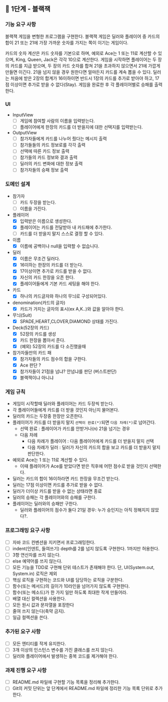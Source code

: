 ## 🚀 1단계 - 블랙잭

### 기능 요구 사항
블랙잭 게임을 변형한 프로그램을 구현한다. 
블랙잭 게임은 딜러와 플레이어 중 카드의 합이 21 또는 21에 가장 가까운 숫자를 가지는 쪽이 이기는 게임이다.

카드의 숫자 계산은 카드 숫자를 기본으로 하며, 
예외로 Ace는 1 또는 11로 계산할 수 있으며, King, Queen, Jack은 각각 10으로 계산한다.
게임을 시작하면 플레이어는 두 장의 카드를 지급 받으며, 
두 장의 카드 숫자를 합쳐 21을 초과하지 않으면서 21에 가깝게 만들면 이긴다. 
21을 넘지 않을 경우 원한다면 얼마든지 카드를 계속 뽑을 수 있다.
딜러는 처음에 받은 2장의 합계가 16이하이면 반드시 1장의 카드를 추가로 받아야 하고, 
17점 이상이면 추가로 받을 수 없다(Stay).
게임을 완료한 후 각 플레이어별로 승패를 출력한다.

### UI
+ InputView
  + [ ] 게임에 참여할 사람의 이름을 입력받는다.
  + [ ] 플레이어에게 한장의 카드를 더 받을지에 대한 선택지를 입력받는다.
+ OutputView
  + [ ] 참가자들에게 카드를 나누어 줬다는 메시지 출력
  + [ ] 참가들들의 카드 정보로를 각각 출력
  + [ ] 선택에 따른 카드 정보 출력
  + [ ] 참가들의 카드 정보와 결과 출력
  + [ ] 딜러의 카드 변화에 대한 정보 출력 
  + [ ] 참가자들의 승패 정보 출력
  
### 도메인 설계
+ 참가자
  + [ ] 카드 두장을 받는다.
  + [ ] 이름을 가진다.
+ 플레이어
  + [x] 입력받은 이름으로 생성한다.
  + [x] 플레이어는 카드를 전달받아 내 카드패에 추가한다.
  + [ ] 카드를 더 받을지 말지 스스로 결정 할 수 있다.
+ 이름
  + [x] 이름에 공백이나 null을 입력할 수 없습니다.
+ 딜러
  + [x] 이름은 무조건 딜러다.
  + [x] 16이하는 한장의 카드를 더 받는다.
  + [x] 17이상이면 추가로 카드를 받을 수 없다.
  + [x] 자신의 카드 한장을 오픈 한다.
  + [x] 플레이어들에게 기본 카드 세팅을 해야 한다.
+ 카드
  + [x] 하나의 카드글자와 하나의 무늬로 구성되어있다. 
+ denomination(카드의 글자)
  + [x] 카드가 가지는 글자의 표시(ex A,K..)와 값을 알아야 한다.
+ 무늬(Suit)
  + [x] SPADE,HEART,CLOVER,DIAMOND 상태를 가진다.
+ Deck(52장의 카드)
  + [x] 52장의 카드를 생성
  + [x] 카드 한장을 뽑아서 준다.
  + [x] (예외) 52장의 카드를 다 소진했을때
+ 참가자들만의 카드 패 
  + [x] 참가자들의 카드 점수의 합을 구한다.
  + [x] Ace 판단 ?
  + [x] 참가자들이 21점을 넘냐? 안넘냐를 판단 (버스트판단)
  + [x] 블랙잭이냐 아니냐

### 게임 규칙 
+ 게임이 시작할때 딜러와 플레이어는 카드 두장씩 받는다.
+ 각 플레이어들에게 카드를 더 받을 것인지 아닌지 물어본다.
+ 딜러의 카드는 두장중 한장만 오픈한다.
+ 플레이어가 카드를 더 받을지 말지 `선택이 완료(*)`되면 `다음 차례(*)`로 넘어간다.
  + 선택 완료 : 플레이어가 카드를 안받거나(n) 21을 넘기는 경우
  + 다음 차례
    + 다음 차례가 플레이어 : 다음 플레이어에게 카드를 더 받을지 말지 선택
    + 다음 차례가 딜러 : 딜러가 자신의 카드의 합을 보고 카드를 더 받을지 말지 판단한다.
+ 예외로 Ace는 1 또는 11로 계산할 수 있다.
  + 이때 플레이어가 Ace를 받았다면 받은 직후에 어떤 점수로 받을 것인지 선택한다.
+ 딜러는 카드의 합이 16이하라면 카드 한장을 무조건 받는다.
+ 딜러는 17점 이상이면 카드를 추가로 받을 수 없다.
+ 딜러가 더이상 카드를 받을 수 없는 상태라면 종료
+ 딜러의 승패는 각 플레이어와의 승패를 구한다.
+ 플레이어는 딜러와의 승패만 구한다.
  + 딜러와 플레이어의 점수가 둘다 21일 경우: 누가 승인지는 아직 정해지지 않았다?.

### 프로그래밍 요구 사항
+ [ ] 자바 코드 컨벤션을 지키면서 프로그래밍한다.
+ [ ] indent(인덴트, 들여쓰기) depth를 2를 넘지 않도록 구현한다. 1까지만 허용한다.
+ [ ] 3항 연산자를 쓰지 않는다.
+ [ ] else 예약어를 쓰지 않는다.
+ [ ] 모든 기능을 TDD로 구현해 단위 테스트가 존재해야 한다. 단, UI(System.out, System.in) 로직은 제외
+ [ ] 핵심 로직을 구현하는 코드와 UI를 담당하는 로직을 구분한다.
+ [ ] 함수(또는 메서드)의 길이가 10라인을 넘어가지 않도록 구현한다.
+ [ ] 함수(또는 메소드)가 한 가지 일만 하도록 최대한 작게 만들어라.
+ [ ] 배열 대신 컬렉션을 사용한다.
+ [ ] 모든 원시 값과 문자열을 포장한다
+ [ ] 줄여 쓰지 않는다(축약 금지).
+ [ ] 일급 컬렉션을 쓴다.

### 추가된 요구 사항
+ [ ] 모든 엔티티를 작게 유지한다.
+ [ ] 3개 이상의 인스턴스 변수를 가진 클래스를 쓰지 않는다.
+ [ ] 딜러와 플레이어에서 발생하는 중복 코드를 제거해야 한다.

### 과제 진행 요구 사항
+ [ ] README.md 파일에 구현할 기능 목록을 정리해 추가한다.
+ [ ] Git의 커밋 단위는 앞 단계에서 README.md 파일에 정리한 기능 목록 단위로 추가한다.
